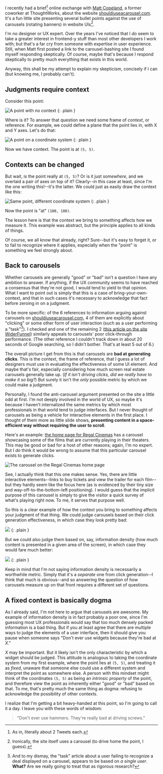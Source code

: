 I recently had a brief[^and-i-mean-brief] online exchange with [Matt Copeland](http://matthewcopeland.me/), a former coworker at ThoughtWorks, about the website [shouldiuseacarousel.com](http://shouldiuseacarousel.com/). It's a fun little site presenting several bullet points against the use of carousels (rotating banners) in website UIs[^irony].

I'm no designer or UX expert. Over the years I've noticed that I *do* seem to take a greater interest in frontend-y stuff than most other developers I work with; but that's a far cry from someone with expertise in user experience. Still, when Matt first posted a link to the carousel-bashing site I found myself responding skeptically. Of course, maybe that's because I respond skeptically to pretty much everything that exists in this world.

Anyway, this shall be my attempt to explain my skepticism, concisely if I can (but knowing me, I probably can't).

Judgments require context
-------------------------

Consider this point:

![A point with no context](/images/point-without-context.png)
{: .plain }

Where is it? To answer that question we need some frame of *context*, or reference. For example, we could define a plane that the point lies in, with X and Y axes. Let's do that:

![A point on a coordinate system](/images/point-on-coordinate-system.png)
{: .plain }

Now we have context. The point is at `(5, 5)`.

Contexts can be changed
-----------------------

But wait, is the point really at `(5, 5)`? Or is it just *somewhere*, and we overlaid a pair of axes on top of it? Clearly--in this case at least, since I'm the one writing this!--it's the latter. We could just as easily draw the context like this:

![Same point, different coordinate system](/images/point-on-different-coordinate-system.png)
{: .plain }

Now the point is "at" `(100, 100)`.

The lesson here is that the context we bring to something affects how we measure it. This example was abstract, but the principle applies to all kinds of things.

Of course, we all know that already, right? Sure--but it's easy to forget it, or to fail to recognize where it applies, especially when the "point" is something we feel strongly about.

Back to carousels
-----------------

Whether carousels are generally "good" or "bad" isn't a question I have any ambition to answer. If anything, if the UX community seems to have reached a consensus that they're not good, I would tend to yield to that opinion. What I want to point out is simply that this is a case of bring-your-own-context, and that in such cases it's necessary to acknowledge that fact before zeroing in on a judgment.

To be more specific: of the 6 references to information arguing against carousels on [shouldiuseacarousel.com](shouldiuseacarousel.com), 4 of them are explicitly about "clicking" or some other form of user interaction (such as a user performing a "task"[^performing-a-task]). I checked and one of the remaining 2 ([this article on the site WiderFunnel](http://www.widerfunnel.com/conversion-rate-optimization/rotating-offers-the-scourge-of-home-page-design)) similarly appeals to carousels' poor click-through performance. (The other reference I couldn't track down in about 20 seconds of Google searching, so I didn't bother. That's at least 5 out of 6.)

The overall picture I get from this is that carousels are **bad at generating clicks**. This is the context, the frame of reference, that I guess a lot of designers must use in evaluating the effectiveness of some UI element. And maybe that's fair, especially considering how much screen real estate carousels generally take up. (*If it isn't driving clicks, did we really have to make it so big?*) But surely it isn't the *only* possible metric by which we could make a judgment.

Personally, I found the anti-carousel argument presented on the site a little odd at first. I'm not deeply involved in the world of UX, so maybe it's because I haven't internalized the same metrics by which most professionals in that world tend to judge interfaces. But I never thought of carousels as being a vehicle for interactive elements in the first place. I thought of them more as little slide shows, **presenting content in a space-efficient way without requiring the user to scroll**.

Here's an example: [the home page for Regal Cinemas](http://www.regmovies.com/) has a carousel showcasing some of the films that are currently playing in their theaters. This may be good or bad for a host of other reasons; again, I'm no expert. But I *do* think it would be wrong to assume that this particular carousel exists to generate clicks.

![The carousel on the Regal Cinemas home page](/images/good-carousel.png)

See, I actually think that this one makes sense. Yes, there are little interactive elements--links to buy tickets and view the trailer for each film--but they hardly seem like the focus here (as is evidenced by their tiny size and way-off-to-the-bottom-left positioning). I would guess that the implicit purpose of this carousel is simply to give the visitor a quick survey of what's playing right now. To me, it serves that purpose well.

So this is a clear example of how the context you bring to something affects your judgment of that thing. We could judge carousels based on their click generation effectiveness, in which case they look pretty bad:

![](/images/click-generation-effectiveness.png)
{: .plain }

But we could also judge them based on, say, information density (how much content is presented in a given area of the screen), in which case they would fare much better:

![](/images/information-density.png)
{: .plain }

Keep in mind that I'm not saying information density is necessarily a worthwhile metric. Simply that it's a *separate* one from click generation--I think that much is obvious--and so answering the question of how carousels measure up on that front requires a different set of questions.

A fixed context is basically dogma
----------------------------------

As I already said, I'm not here to argue that carousels are awesome. My example of information density is in fact probably a poor one, since I'm guessing most UX professionals would say that too much densely packed information is a bad thing. But if you at least agree that there are multiple ways to judge the elements of a user interface, then it should give you pause when someone says "Don't ever use widgets because they're bad at *X*."

*X* may be important. But it likely isn't the only characteristic by which a widget should be judged. This attitude is analogous to taking the coordinate system from my first example, where the point lies at `(5, 5)`, and treating it as *fixed*, unaware that someone else could use a different system and interpret the point as somewhere else. A person with this mindset might think of the coordinates `(5, 5)` as being an *intrinsic property* of the point, and therefore view the point as inherently either "good" or "bad" based on that. To me, that's pretty much the same thing as dogma: refusing to acknowledge the possibility of other contexts.

I realize that I'm getting a bit heavy-handed at this point, so I'm going to call it a day. I leave you with these words of wisdom:

> "Don't ever use hammers. They're really bad at driving screws."

[^and-i-mean-brief]: As in, literally about 2 Tweets each.

[^irony]: Ironically, the site itself uses a carousel (to drive home the point, I guess).

[^performing-a-task]: And to my dismay, the "task" article about a user failing to recognize a deal displayed on a carousel, appears to be based on *a single user*. **What?** Are we really going to treat that as rigorous research?
